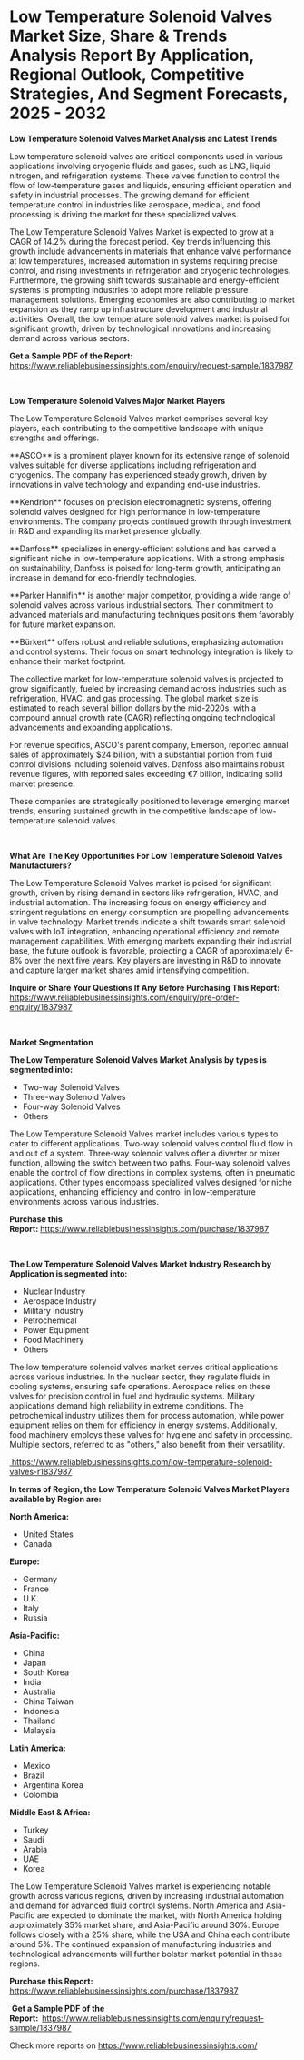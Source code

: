 <p><h1>Low Temperature Solenoid Valves Market Size, Share & Trends Analysis Report By Application, Regional Outlook, Competitive Strategies, And Segment Forecasts, 2025 - 2032</h1></p><p><strong>Low Temperature Solenoid Valves Market Analysis and Latest Trends</strong></p>
<p><p>Low temperature solenoid valves are critical components used in various applications involving cryogenic fluids and gases, such as LNG, liquid nitrogen, and refrigeration systems. These valves function to control the flow of low-temperature gases and liquids, ensuring efficient operation and safety in industrial processes. The growing demand for efficient temperature control in industries like aerospace, medical, and food processing is driving the market for these specialized valves.</p><p>The Low Temperature Solenoid Valves Market is expected to grow at a CAGR of 14.2% during the forecast period. Key trends influencing this growth include advancements in materials that enhance valve performance at low temperatures, increased automation in systems requiring precise control, and rising investments in refrigeration and cryogenic technologies. Furthermore, the growing shift towards sustainable and energy-efficient systems is prompting industries to adopt more reliable pressure management solutions. Emerging economies are also contributing to market expansion as they ramp up infrastructure development and industrial activities. Overall, the low temperature solenoid valves market is poised for significant growth, driven by technological innovations and increasing demand across various sectors.</p></p>
<p><strong>Get a Sample PDF of the Report:&nbsp;</strong> <a href="https://www.reliablebusinessinsights.com/enquiry/request-sample/1837987?utm_campaign=2716&utm_medium=2&utm_source=Github&utm_content=ia&utm_term=09042025&utm_id=low-temperature-solenoid-valves">https://www.reliablebusinessinsights.com/enquiry/request-sample/1837987</a></p>
<p>&nbsp;</p>
<p><strong>Low Temperature Solenoid Valves Major Market Players</strong></p>
<p><p>The Low Temperature Solenoid Valves market comprises several key players, each contributing to the competitive landscape with unique strengths and offerings. </p><p>**ASCO** is a prominent player known for its extensive range of solenoid valves suitable for diverse applications including refrigeration and cryogenics. The company has experienced steady growth, driven by innovations in valve technology and expanding end-use industries.</p><p>**Kendrion** focuses on precision electromagnetic systems, offering solenoid valves designed for high performance in low-temperature environments. The company projects continued growth through investment in R&D and expanding its market presence globally.</p><p>**Danfoss** specializes in energy-efficient solutions and has carved a significant niche in low-temperature applications. With a strong emphasis on sustainability, Danfoss is poised for long-term growth, anticipating an increase in demand for eco-friendly technologies.</p><p>**Parker Hannifin** is another major competitor, providing a wide range of solenoid valves across various industrial sectors. Their commitment to advanced materials and manufacturing techniques positions them favorably for future market expansion.</p><p>**Bürkert** offers robust and reliable solutions, emphasizing automation and control systems. Their focus on smart technology integration is likely to enhance their market footprint.</p><p>The collective market for low-temperature solenoid valves is projected to grow significantly, fueled by increasing demand across industries such as refrigeration, HVAC, and gas processing. The global market size is estimated to reach several billion dollars by the mid-2020s, with a compound annual growth rate (CAGR) reflecting ongoing technological advancements and expanding applications.</p><p>For revenue specifics, ASCO's parent company, Emerson, reported annual sales of approximately $24 billion, with a substantial portion from fluid control divisions including solenoid valves. Danfoss also maintains robust revenue figures, with reported sales exceeding €7 billion, indicating solid market presence. </p><p>These companies are strategically positioned to leverage emerging market trends, ensuring sustained growth in the competitive landscape of low-temperature solenoid valves.</p></p>
<p>&nbsp;</p>
<p><strong>What Are The Key Opportunities For Low Temperature Solenoid Valves Manufacturers?</strong></p>
<p><p>The Low Temperature Solenoid Valves market is poised for significant growth, driven by rising demand in sectors like refrigeration, HVAC, and industrial automation. The increasing focus on energy efficiency and stringent regulations on energy consumption are propelling advancements in valve technology. Market trends indicate a shift towards smart solenoid valves with IoT integration, enhancing operational efficiency and remote management capabilities. With emerging markets expanding their industrial base, the future outlook is favorable, projecting a CAGR of approximately 6-8% over the next five years. Key players are investing in R&D to innovate and capture larger market shares amid intensifying competition.</p></p>
<p><strong>Inquire or Share Your Questions If Any Before Purchasing This Report:</strong> <a href="https://www.reliablebusinessinsights.com/enquiry/pre-order-enquiry/1837987?utm_campaign=2716&utm_medium=2&utm_source=Github&utm_content=ia&utm_term=09042025&utm_id=low-temperature-solenoid-valves">https://www.reliablebusinessinsights.com/enquiry/pre-order-enquiry/1837987</a></p>
<p>&nbsp;</p>
<p><strong>Market Segmentation</strong></p>
<p><strong>The Low Temperature Solenoid Valves Market Analysis by types is segmented into:</strong></p>
<p><ul><li>Two-way Solenoid Valves</li><li>Three-way Solenoid Valves</li><li>Four-way Solenoid Valves</li><li>Others</li></ul></p>
<p><p>The Low Temperature Solenoid Valves market includes various types to cater to different applications. Two-way solenoid valves control fluid flow in and out of a system. Three-way solenoid valves offer a diverter or mixer function, allowing the switch between two paths. Four-way solenoid valves enable the control of flow directions in complex systems, often in pneumatic applications. Other types encompass specialized valves designed for niche applications, enhancing efficiency and control in low-temperature environments across various industries.</p></p>
<p><strong>Purchase this Report:&nbsp;</strong><a href="https://www.reliablebusinessinsights.com/purchase/1837987?utm_campaign=2716&utm_medium=2&utm_source=Github&utm_content=ia&utm_term=09042025&utm_id=low-temperature-solenoid-valves">https://www.reliablebusinessinsights.com/purchase/1837987</a></p>
<p>&nbsp;</p>
<p><strong>The Low Temperature Solenoid Valves Market Industry Research by Application is segmented into:</strong></p>
<p><ul><li>Nuclear Industry</li><li>Aerospace Industry</li><li>Military Industry</li><li>Petrochemical</li><li>Power Equipment</li><li>Food Machinery</li><li>Others</li></ul></p>
<p><p>The low temperature solenoid valves market serves critical applications across various industries. In the nuclear sector, they regulate fluids in cooling systems, ensuring safe operations. Aerospace relies on these valves for precision control in fuel and hydraulic systems. Military applications demand high reliability in extreme conditions. The petrochemical industry utilizes them for process automation, while power equipment relies on them for efficiency in energy systems. Additionally, food machinery employs these valves for hygiene and safety in processing. Multiple sectors, referred to as "others," also benefit from their versatility.</p></p>
<p><a href="https://www.reliablebusinessinsights.com/low-temperature-solenoid-valves-r1837987?utm_campaign=2716&utm_medium=2&utm_source=Github&utm_content=ia&utm_term=09042025&utm_id=low-temperature-solenoid-valves">&nbsp;https://www.reliablebusinessinsights.com/low-temperature-solenoid-valves-r1837987</a></p>
<p><strong>In terms of Region, the Low Temperature Solenoid Valves Market Players available by Region are:</strong></p>
<p>
    <p> <strong> North America: </strong>
        <ul>
            <li>United States</li>
            <li>Canada</li>
        </ul>
        </p> 
    <p> <strong> Europe: </strong>
        <ul>
            <li>Germany</li>
            <li>France</li>
            <li>U.K.</li>
            <li>Italy</li>
            <li>Russia</li>
        </ul>
        </p> 
    <p> <strong> Asia-Pacific: </strong>
        <ul>
            <li>China</li>
            <li>Japan</li>
            <li>South Korea</li>
            <li>India</li>
            <li>Australia</li>
            <li>China Taiwan</li>
            <li>Indonesia</li>
            <li>Thailand</li>
            <li>Malaysia</li>
        </ul>
        </p> 
    <p> <strong> Latin America: </strong>
        <ul>
            <li>Mexico</li>
            <li>Brazil</li>
            <li>Argentina Korea</li>
            <li>Colombia</li>
        </ul>
        </p> 
    <p> <strong> Middle East & Africa: </strong>
        <ul>
            <li>Turkey</li>
            <li>Saudi</li>
            <li>Arabia</li>
            <li>UAE</li>
            <li>Korea</li>
        </ul>
    </p>
    </p>
<p><p>The Low Temperature Solenoid Valves market is experiencing notable growth across various regions, driven by increasing industrial automation and demand for advanced fluid control systems. North America and Asia-Pacific are expected to dominate the market, with North America holding approximately 35% market share, and Asia-Pacific around 30%. Europe follows closely with a 25% share, while the USA and China each contribute around 5%. The continued expansion of manufacturing industries and technological advancements will further bolster market potential in these regions.</p></p>
<p><strong>Purchase this Report: </strong><a href="https://www.reliablebusinessinsights.com/purchase/1837987?utm_campaign=2716&utm_medium=2&utm_source=Github&utm_content=ia&utm_term=09042025&utm_id=low-temperature-solenoid-valves">https://www.reliablebusinessinsights.com/purchase/1837987</a></p>
<p>&nbsp;<strong>Get a Sample PDF of the Report:&nbsp;&nbsp;</strong><a href="https://www.reliablebusinessinsights.com/enquiry/request-sample/1837987?utm_campaign=2716&utm_medium=2&utm_source=Github&utm_content=ia&utm_term=09042025&utm_id=low-temperature-solenoid-valves">https://www.reliablebusinessinsights.com/enquiry/request-sample/1837987</a></p>
<p><strong></strong></p>
<p>Check more reports on <a href="https://www.reliablebusinessinsights.com/?utm_campaign=2716&utm_medium=2&utm_source=Github&utm_content=ia&utm_term=09042025&utm_id=low-temperature-solenoid-valves">https://www.reliablebusinessinsights.com/</a></p>
